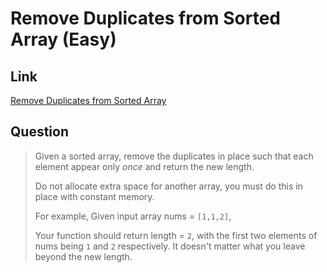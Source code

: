 # Remove Duplicates from Sorted Array (Easy)

## Link

[Remove Duplicates from Sorted Array](https://leetcode.com/problems/remove-duplicates-from-sorted-array/)

## Question

> Given a sorted array, remove the duplicates in place such that each element appear only *once* and return the new length.
> 
> Do not allocate extra space for another array, you must do this in place with constant memory.
> 
> For example,
> Given input array nums = `[1,1,2]`,
> 
> Your function should return length = `2`, with the first two elements of nums being `1` and `2` respectively. It doesn't matter what you leave beyond the new length.
